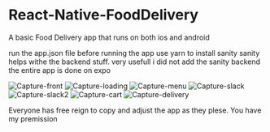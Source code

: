 # React-Native-FoodDelivery
A basic Food Delivery app that runs on both ios and android

run the app.json file before running the app
use yarn to install sanity
sanity helps withe the backend stuff. very usefull
i did not add the sanity backend
the entire app is done on expo

![Capture-front](https://user-images.githubusercontent.com/58827285/184357808-0a788625-aeef-4926-b9f5-128a31e901e6.PNG)
![Capture-loading](https://user-images.githubusercontent.com/58827285/184357818-7ac4b2d8-a8a2-4106-89f6-7f560c7bb147.PNG)
![Capture-menu](https://user-images.githubusercontent.com/58827285/184357822-bccfe85e-3de5-454a-98b7-b989e620d5b3.PNG)
![Capture-slack](https://user-images.githubusercontent.com/58827285/184357824-16daf025-9f9e-477c-8b45-b061706aa300.PNG)
![Capture-slack2](https://user-images.githubusercontent.com/58827285/184357826-f0f5a85a-4746-4fd4-a193-c9486a1fedbe.PNG)
![Capture-cart](https://user-images.githubusercontent.com/58827285/184357832-81a96cc4-1e02-4930-a492-fcf0d49b277a.PNG)
![Capture-delivery](https://user-images.githubusercontent.com/58827285/184357835-772ec04d-c90f-490c-ae20-c2c0e2523206.PNG)

Everyone has free reign to copy and adjust the app as they plese. You have my premission
